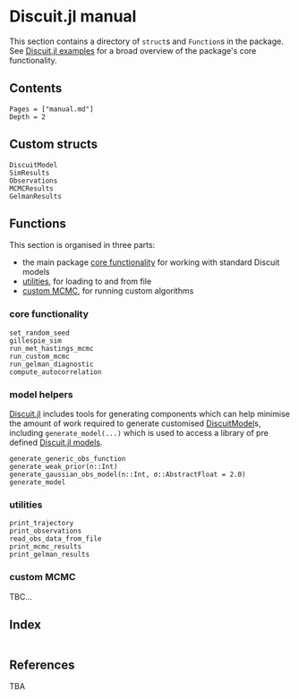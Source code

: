 # Discuit.jl manual

This section contains a directory of `struct`s and `Function`s in the package. See [Discuit.jl examples](@ref) for a broad overview of the package's core functionality.

## Contents

```@contents
Pages = ["manual.md"]
Depth = 2
```

## Custom structs

```@docs
DiscuitModel
SimResults
Observations
MCMCResults
GelmanResults
```

## Functions

This section is organised in three parts:
- the main package [core functionality](@ref) for working with standard Discuit models
- [utilities](@ref), for loading to and from file
- [custom MCMC](@ref), for running custom algorithms

### core functionality

```@docs
set_random_seed
gillespie_sim
run_met_hastings_mcmc
run_custom_mcmc
run_gelman_diagnostic
compute_autocorrelation
```

### model helpers

[Discuit.jl](@ref) includes tools for generating components which can help minimise the amount of work required to generate customised [DiscuitModel](@ref)s, including `generate_model(...)` which is used to access a library of pre defined [Discuit.jl models](@ref).

```@docs
generate_generic_obs_function
generate_weak_prior(n::Int)
generate_gaussian_obs_model(n::Int, σ::AbstractFloat = 2.0)
generate_model
```

### utilities

```@docs
print_trajectory
print_observations
read_obs_data_from_file
print_mcmc_results
print_gelman_results
```

### custom MCMC

TBC...

## Index

```@index
```

## References

TBA
